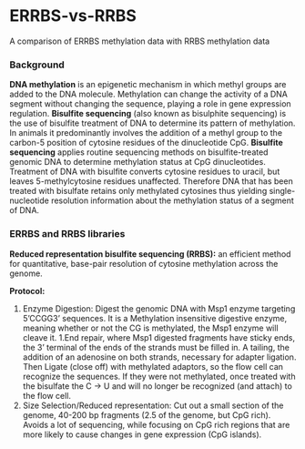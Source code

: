 # ERRBS-vs-RRBS
A comparison of ERRBS methylation data with RRBS methylation data

### Background 
__DNA methylation__ is an epigenetic mechanism in which methyl groups are added to the DNA molecule. Methylation can change the activity of a DNA segment without changing the sequence, playing a role in gene expression regulation. 
__Bisulfite sequencing__ (also known as bisulphite sequencing) is the use of bisulfite treatment of DNA to determine its pattern of methylation. In animals it predominantly involves the addition of a methyl group to the carbon-5 position of cytosine residues of the dinucleotide CpG. 
__Bisulfite sequencing__ applies routine sequencing methods on bisulfite-treated genomic DNA to determine methylation status at CpG dinucleotides. Treatment of DNA with bisulfite converts cytosine residues to uracil, but leaves 5-methylcytosine residues unaffected. Therefore DNA that has been treated with bisulfate retains only methylated cytosines thus yielding single-nucleotide resolution information about the methylation status of a segment of DNA. 

### ERRBS and RRBS libraries
__Reduced representation bisulfite sequencing (RRBS):__ an efficient method for quantitative, base-pair resolution of cytosine methylation across the genome.

__Protocol:__
1. Enzyme Digestion: Digest the genomic DNA with Msp1 enzyme targeting 5’CCGG3’ sequences. It is a Methylation insensitive digestive enzyme, meaning whether or not the CG is methylated, the Msp1 enzyme will cleave it. 
1.End repair, where Msp1 digested fragments have sticky ends, the 3’ terminal of the ends of the strands must be filled in. A tailing, the addition of an adenosine on both strands, necessary for adapter ligation. Then Ligate (close off) with methylated adaptors, so the flow cell can recognize the sequences. If they were not methylated, once treated with the bisulfate the C -> U and will no longer be recognized (and attach) to the flow cell.
1. Size Selection/Reduced representation: Cut out a small section of the genome, 40-200 bp fragments (2.5 of the genome, but CpG rich). Avoids a lot of sequencing, while focusing on CpG rich regions that are more likely to cause changes in gene expression (CpG islands).


